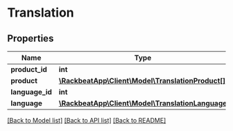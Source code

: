 # Translation

## Properties
Name | Type | Description | Notes
------------ | ------------- | ------------- | -------------
**product_id** | **int** |  | [optional] 
**product** | [**\RackbeatApp\Client\Model\TranslationProduct[]**](TranslationProduct.md) |  | [optional] 
**language_id** | **int** |  | [optional] 
**language** | [**\RackbeatApp\Client\Model\TranslationLanguage**](TranslationLanguage.md) |  | [optional] 

[[Back to Model list]](../README.md#documentation-for-models) [[Back to API list]](../README.md#documentation-for-api-endpoints) [[Back to README]](../README.md)


